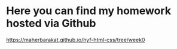 # Here you can find my homework hosted via Github
https://maherbarakat.github.io/hyf-html-css/tree/week0
